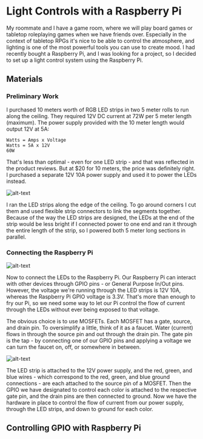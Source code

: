 # Light Controls with a Raspberry Pi

My roommate and I have a game room, where we will play board games or tabletop roleplaying games when we have friends over. Especially in the context of tabletop RPGs it's nice to be able to control the atmosphere, and lighting is one of the most powerful tools you can use to create mood. I had recently bought a Raspberry Pi, and I was looking for a project, so I decided to set up a light control system using the Raspberry Pi. 

## Materials
### Preliminary Work
I purchased 10 meters worth of RGB LED strips in two 5 meter rolls to run along the ceiling. They required 12V DC current at 72W per 5 meter length (maximum). The power supply provided with the 10 meter length would output 12V at 5A:
```
Watts = Amps x Voltage 
Watts = 5A x 12V
60W
```
That's less than optimal - even for one LED strip - and that was reflected in the product reviews. But at $20 for 10 meters, the price was definitely right. I purchased a separate 12V 10A power supply and used it to power the LEDs instead.

![alt-text](../master/images/led_strip_ceiling.jpg "Running the LED strips along the ceiling")

I ran the LED strips along the edge of the ceiling. To go around corners I cut them and used flexible strip connectors to link the segments together. Because of the way the LED strips are designed, the LEDs at the end of the strip would be less bright if I connected power to one end and ran it through the entire length of the strip, so I powered both 5 meter long sections in parallel.
### Connecting the Raspberry Pi
![alt-text](../master/images/light_control_setup.jpg "Components for Light Control Project")

Now to connect the LEDs to the Raspberry Pi. Our Raspberry Pi can interact with other devices through GPIO pins - or General Purpose In/Out pins. However, the voltage we're running through the LED strips is 12V 10A, whereas the Raspberry Pi GPIO voltage is 3.3V. That's more than enough to fry our Pi, so we need some way to let our Pi control the flow of current through the LEDs without ever being exposed to that voltage. 

The obvious choice is to use MOSFETs. Each MOSFET has a gate, source, and drain pin. To oversimplify a little, think of it as a faucet. Water (current) flows in through the source pin and out through the drain pin. The gate pin is the tap - by connecting one of our GPIO pins and applying a voltage we can turn the faucet on, off, or somewhere in between. 

![alt-text](../master/images/leds_with_mosfets.jpg "Hardware Setup")

The LED strip is attached to the 12V power supply, and the red, green, and blue wires - which correspond to the red, green, and blue ground connections - are each attached to the source pin of a MOSFET. Then the GPIO we have designated to control each color is attached to the respective gate pin, and the drain pins are then connected to ground. Now we have the hardware in place to control the flow of current from our power supply, through the LED strips, and down to ground for each color.

## Controlling GPIO with Raspberry Pi










